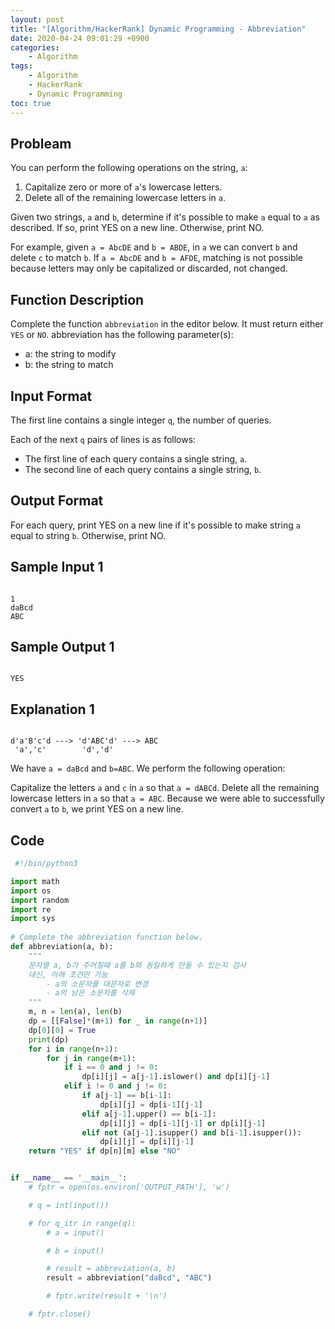 ```yaml
---
layout: post
title: "[Algorithm/HackerRank] Dynamic Programming - Abbreviation"
date: 2020-04-24 09:01:29 +0900
categories: 
    - Algorithm
tags:
    - Algorithm
    - HackerRank
    - Dynamic Programming
toc: true
---
```


<!-- more -->


## Probleam
You can perform the following operations on the string, `a`:
1. Capitalize zero or more of `a`'s lowercase letters.
2. Delete all of the remaining lowercase letters in `a`.

Given two strings, `a` and `b`, determine if it's possible to make `a` equal to `a` as described. If so, print YES on a new line. Otherwise, print NO.

For example, given `a = AbcDE` and `b = ABDE`, in `a` we can convert `b` and delete `c` to match `b`. If `a = AbcDE` and `b = AFDE`, matching is not possible because letters may only be capitalized or discarded, not changed.

## Function Description
Complete the function `abbreviation` in the editor below. It must return either `YES` or `NO`.
abbreviation has the following parameter(s):
- a: the string to modify
- b: the string to match

## Input Format
The first line contains a single integer `q`, the number of queries.

Each of the next `q` pairs of lines is as follows:
- The first line of each query contains a single string, `a`.
- The second line of each query contains a single string, `b`.

## Output Format
For each query, print YES on a new line if it's possible to make string `a` equal to string `b`. Otherwise, print NO.

## Sample Input 1
```

1
daBcd
ABC
```


## Sample Output 1
```

YES
```


## Explanation 1
```

d'a'B'c'd ---> 'd'ABC'd' ---> ABC
 'a','c'        'd','d'
```

We have `a = daBcd` and  `b=ABC`. We perform the following operation:

Capitalize the letters `a` and `c` in `a` so that `a = dABCd`.
Delete all the remaining lowercase letters in `a` so that `a = ABC`.
Because we were able to successfully convert `a` to `b`, we print YES on a new line.

## Code

```python
 #!/bin/python3

import math
import os
import random
import re
import sys
    
# Complete the abbreviation function below.
def abbreviation(a, b):
    """
    문자열 a, b가 주어질때 a를 b와 동일하게 만들 수 있는지 검사
    대신, 아래 조건만 가능
        - a의 소문자를 대문자로 변경
        - a의 남은 소문자를 삭제
    """
    m, n = len(a), len(b)
    dp = [[False]*(m+1) for _ in range(n+1)]
    dp[0][0] = True
    print(dp)
    for i in range(n+1):
        for j in range(m+1):
            if i == 0 and j != 0:
                dp[i][j] = a[j-1].islower() and dp[i][j-1]
            elif i != 0 and j != 0:
                if a[j-1] == b[i-1]:
                    dp[i][j] = dp[i-1][j-1]
                elif a[j-1].upper() == b[i-1]:
                    dp[i][j] = dp[i-1][j-1] or dp[i][j-1]
                elif not (a[j-1].isupper() and b[i-1].isupper()):
                    dp[i][j] = dp[i][j-1]
    return "YES" if dp[n][m] else "NO"


if __name__ == '__main__':
    # fptr = open(os.environ['OUTPUT_PATH'], 'w')

    # q = int(input())

    # for q_itr in range(q):
        # a = input()

        # b = input()

        # result = abbreviation(a, b)
        result = abbreviation("daBcd", "ABC")

        # fptr.write(result + '\n')

    # fptr.close()
```
